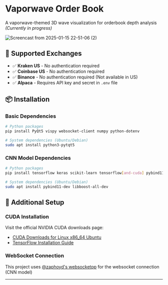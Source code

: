 # Vaporwave Order Book

A vaporwave-themed 3D wave visualization for orderbook depth analysis *(Currently in progress)*

![Screencast from 2025-01-15 22-51-06 (2)](https://github.com/user-attachments/assets/ecd9f621-72e8-4b4b-98ce-06935424a6bc)

## 🔧 Supported Exchanges

- ✅ **Kraken US** - No authentication required
- ✅ **Coinbase US** - No authentication required
- ✅ **Binance** - No authentication required (Not available in US)
- ✅ **Alpaca** - Requires API key and secret in `.env` file

## 📦 Installation

### Basic Dependencies
```bash
# Python packages
pip install PyQt5 vispy websocket-client numpy python-dotenv

# System dependencies (Ubuntu/Debian)
sudo apt install python3-pytqt5
```

### CNN Model Dependencies
```bash
# Python packages
pip install tensorflow keras scikit-learn tensorflow[and-cuda] pybind11 numpy

# System dependencies (Ubuntu/Debian)
sudo apt install pybind11-dev libboost-all-dev
```

## 🚀 Additional Setup

### CUDA Installation
Visit the official NVIDIA CUDA downloads page:
- [CUDA Downloads for Linux x86_64 Ubuntu](https://developer.nvidia.com/cuda-downloads?target_os=Linux&target_arch=x86_64&Distribution=Ubuntu&target_version=24.04&target_type=deb_local)
- [TensorFlow Installation Guide](https://www.tensorflow.org/install/pip)

### WebSocket Connection
This project uses [@zaphoyd's websocketpp](https://github.com/zaphoyd/websocketpp) for the websocket connection (CNN model)

---
